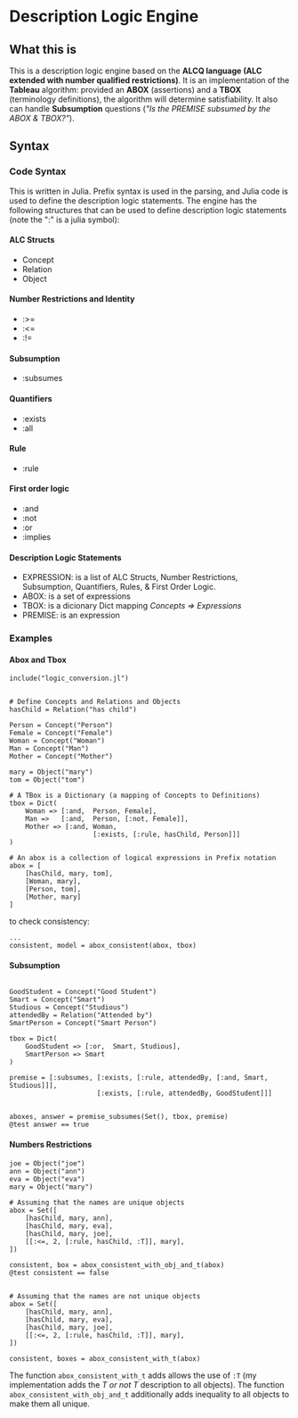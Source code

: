 # Description Logic Engine

## What this is

This is a description logic engine based on the **ALCQ language (ALC extended with number qualified restrictions)**. It is an implementation of the **Tableau** algorithm: provided an **ABOX** (assertions) and a **TBOX** (terminology definitions), the algorithm will determine satisfiability. It also can handle **Subsumption** questions (*"Is the PREMISE subsumed by the ABOX & TBOX?"*). 

## Syntax

### Code Syntax

This is written in Julia. Prefix syntax is used in the parsing, and Julia code is used to define the description logic statements. The engine has the following structures that can be used to define description logic statements (note the ":" is a julia symbol):


#### ALC Structs
- Concept
- Relation
- Object

#### Number Restrictions and Identity
- :>=
- :<=
- :!=

#### Subsumption
- :subsumes

#### Quantifiers
- :exists
- :all

#### Rule
- :rule 

#### First order logic
- :and 
- :not 
- :or  
- :implies 

#### Description Logic Statements
- EXPRESSION: is a list of ALC Structs, Number Restrictions, Subsumption, Quantifiers, Rules, & First Order Logic.
- ABOX: is a set of expressions
- TBOX: is a dicionary Dict mapping *Concepts => Expressions* 
- PREMISE: is an expression

### Examples


#### Abox and Tbox
```
include("logic_conversion.jl")


# Define Concepts and Relations and Objects
hasChild = Relation("has child")

Person = Concept("Person")
Female = Concept("Female")
Woman = Concept("Woman")
Man = Concept("Man")
Mother = Concept("Mother")

mary = Object("mary")
tom = Object("tom")

# A TBox is a Dictionary (a mapping of Concepts to Definitions)
tbox = Dict(
    Woman => [:and,  Person, Female],
    Man =>   [:and,  Person, [:not, Female]],
    Mother => [:and, Woman,
                     [:exists, [:rule, hasChild, Person]]]
)

# An abox is a collection of logical expressions in Prefix notation
abox = [
    [hasChild, mary, tom],
    [Woman, mary],
    [Person, tom],
    [Mother, mary]
]
```

to check consistency:

```
...
consistent, model = abox_consistent(abox, tbox)
```

#### Subsumption
```

GoodStudent = Concept("Good Student")
Smart = Concept("Smart")
Studious = Concept("Studious")
attendedBy = Relation("Attended by")
SmartPerson = Concept("Smart Person")

tbox = Dict(
    GoodStudent => [:or,  Smart, Studious],
    SmartPerson => Smart
)

premise = [:subsumes, [:exists, [:rule, attendedBy, [:and, Smart, Studious]]],
                      [:exists, [:rule, attendedBy, GoodStudent]]]


aboxes, answer = premise_subsumes(Set(), tbox, premise)
@test answer == true
```


#### Numbers Restrictions

```
joe = Object("joe")
ann = Object("ann")
eva = Object("eva")
mary = Object("mary")

# Assuming that the names are unique objects
abox = Set([
    [hasChild, mary, ann],
    [hasChild, mary, eva],
    [hasChild, mary, joe],
    [[:<=, 2, [:rule, hasChild, :T]], mary],
])

consistent, box = abox_consistent_with_obj_and_t(abox)
@test consistent == false


# Assuming that the names are not unique objects
abox = Set([
    [hasChild, mary, ann],
    [hasChild, mary, eva],
    [hasChild, mary, joe],
    [[:<=, 2, [:rule, hasChild, :T]], mary],
])

consistent, boxes = abox_consistent_with_t(abox)
```

The function `abox_consistent_with_t` adds allows the use of `:T` (my implementation adds the *T or not T* description to all objects). The function `abox_consistent_with_obj_and_t` additionally adds inequality to all objects to make them all unique.

